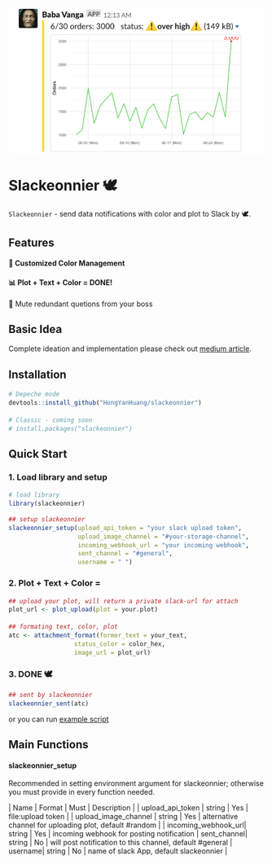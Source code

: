 
![Demo](./data/og_demo.png)  
# Slackeonnier :dove: 
`Slackeonnier` - send data notifications with color and plot to Slack by :dove:.
  
## Features
#### :traffic_light: Customized Color Management
#### :bar_chart: Plot + Text + Color = DONE!

:no_bell: Mute redundant quetions from your boss
  
## Basic Idea

Complete ideation and implementation please check out [medium article](https://medium.com/@henry48124/hands-on-hack-built-your-own-data-notification-with-r-290e156b209c?source=friends_link&sk=a02412cfdd9855e8c3a099f1d549c1a3).

## Installation
```R
# Depeche mode
devtools::install_github("HongYanHuang/slackeonnier")

# Classic - coming soon
# install.packages("slackeonnier")
```

## Quick Start
### 1. Load library and setup
```R
# load library
library(slackeonnier)
```
```R
## setup slackeonnier
slackeonnier_setup(upload_api_token = "your slack upload token",
                   upload_image_channel = "#your-storage-channel",
                   incoming_webhook_url = "your incoming webhook",
                   sent_channel = "#general",
                   username = " ")
```
### 2. Plot + Text + Color = 
```R
## upload your plot, will return a private slack-url for attach
plot_url <- plot_upload(plot = your.plot)

## formating text, color, plot
atc <- attachment_format(former_text = your_text,
                  status_color = color_hex,
                  image_url = plot_url)
```
### 3. DONE :dove: 
```R
## sent by slackeonnier
slackeonnier_sent(atc)
```

or you can run [example script](./quick_start.R)

## Main Functions
#### slackeonnier_setup
Recommended in setting environment argument for slackeonnier; otherwise you must provide in every function needed.  

| Name | Format | Must | Description |
| upload_api_token | string | Yes | file:upload token |
| upload_image_channel | string | Yes | alternative channel for uploading plot, default #random |
| incoming_webhook_url| string | Yes | incoming webhook for posting notification
| sent_channel| string | No | will post notification to this channel, default #general
| username| string | No | name of slack App, default slackeonnier |
